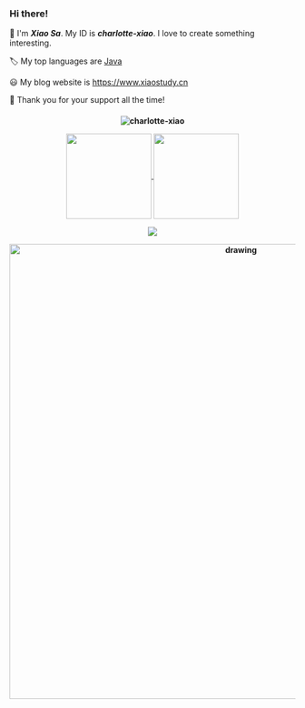 <!--
**charlotte-xiao/charlotte-xiao** is a ✨ _special_ ✨ repository because its `README.md` (this file) appears on your GitHub profile.

Here are some ideas to get you started:

- 🔭 I’m currently working on ...
- 🌱 I’m currently learning ...
- 👯 I’m looking to collaborate on ...
- 🤔 I’m looking for help with ...
- 💬 Ask me about ...
- 📫 How to reach me: ...
- 😄 Pronouns: ...
- ⚡ Fun fact: ...
  -->

### Hi there! 

:wave: I'm ***Xiao Sa***. My ID is ***charlotte-xiao***. I love to create something interesting. 

:label: My top languages are [Java](https://www.java.com/)

:smiley: My blog website is  https://www.xiaostudy.cn

:handshake: Thank you for your support all the time!

<h4 align="center">
<img src="https://charlotte-xiao.herokuapp.com/get/@:charlotte-xiao" alt="charlotte-xiao" />
<p align="center">
  <a href="https://github.com/charlotte-xiao">
    <img
      align="center"
      height="150em"
      src="https://github-readme-stats.vercel.app/api?username=charlotte-xiao&show_icons=true&include_all_commits=true&count_private=true&theme=tokyonight"
    />
  </a>
  <a href="https://github.com/charlotte-xiao">
    <img
      align="center"
      height="150em"
      src="https://github-readme-stats.vercel.app/api/top-langs/?username=charlotte-xiao&show_icons=true&include_all_commits=true&count_private=true&layout=compact&theme=tokyonight"
    />
  </a>
</p>

<p align="center">
  <a href="https://github.com/charlotte-xiao">
    <img
      align="center"
      src="https://github-profile-trophy.vercel.app/?username=charlotte-xiao&theme=onedark&no-frame=true&row=1&&margin-w=20&no-bg=true"
    />
  </a>
</a>
</p>

<img src="https://activity-graph.herokuapp.com/graph?username=charlotte-xiao&theme=react-dark" alt="drawing" width="800"/>
